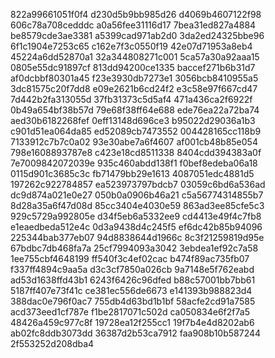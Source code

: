822a99661051f0f4
d230d5b9bb985d26
d4069b4607122f98
606c78a708cedddc
a0a56fee31116d17
7bea31ed827a4884
be8579cde3ae3381
a5399cad971ab2d0
3da2ed24325bbe96
6f1c1904e7253c65
c162e7f3c0550f19
42e07d71953a8eb4
45224a6dd52870a1
32a344808271c001
5ca57a30a92aaa15
0805e55dc91897cf
813dd94200ce1335
baccef271b6b31d7
af0dcbbf80301a45
f23e3930db7273e1
3056bcb8410955a5
3dc81575c20f7dd8
e09e2621b6cd24f2
e3c58e97f667cd47
7d442b2fa313055d
37fb31373c5d5af4
471a436ca2f6922f
0b49a654bf38b57d
79e68f38ff64e688
ede76ea22a72ba74
aed30b6182268fef
0eff13148d696ce3
b95022d29036a1b3
c901d51ea064da85
ed52089cb7473552
004428165cc118b9
7133912c7b7c0a02
93e30abe7a6f4607
af001cb48b85e054
798e1608893787e8
c423e18cd8511338
8404cdd394383a0f
7e7009842072039e
935c460abdd138f1
f0bef8edeba06a18
0115d901c3685c3c
fb71479bb29e1613
4087051edc4881d5
197262c922784857
ea523973797bdcb7
03059c6bd6a536ad
dc9d874a021e0e27
050b0a0906b46a21
c5a56774314855b7
8d28a35a6f47d08d
85cc3404e4030e59
863ad3ee85cfe5c3
929c5729a992805e
d34f5eb6a5332ee9
cd4413e49f4c7fb8
e1eaedbeda512e4c
0d3a9438d4c245f5
ef6dc42b85b94096
225344bab377eb07
94d8838644d1966c
8c3f21259819d95e
67bdbc7db468fa7a
25cf7994093a3042
3ebdea1ef92c7a58
1ee755cbf4648199
ff540f3c4ef02cac
b474f89ac735fb07
f337ff4894c9aa5a
d3c3cf7850a026cb
9a7148e5f762eabd
ad53d1638ffd43b1
6243f6426c96dfed
b88c57001bb7bb61
5187ff407e73f41c
ce381ec556de6673
e141393b988823d4
388dac0e796f0ac7
755db4d63bd1b1bf
58acfe2cd91a7585
acd373eed1cf787e
f1be2817071c502d
ca050834e6f2f7a5
48426a459c977c8f
19728ea12f255cc1
19f7b4e4d8202ab6
ab02fc8ddb3073dd
36387d2b53ca7912
faa908b10b587244
2f553252d208dba4
